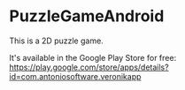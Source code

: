 # PuzzleGameAndroid
This is a 2D puzzle game.

It's available in the Google Play Store for free: https://play.google.com/store/apps/details?id=com.antoniosoftware.veronikapp
